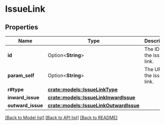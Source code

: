 # IssueLink

## Properties

Name | Type | Description | Notes
------------ | ------------- | ------------- | -------------
**id** | Option<**String**> | The ID of the issue link. | [optional][readonly]
**param_self** | Option<**String**> | The URL of the issue link. | [optional][readonly]
**r#type** | [**crate::models::IssueLinkType**](IssueLink_type.md) |  | 
**inward_issue** | [**crate::models::IssueLinkInwardIssue**](IssueLink_inwardIssue.md) |  | 
**outward_issue** | [**crate::models::IssueLinkOutwardIssue**](IssueLink_outwardIssue.md) |  | 

[[Back to Model list]](../README.md#documentation-for-models) [[Back to API list]](../README.md#documentation-for-api-endpoints) [[Back to README]](../README.md)


